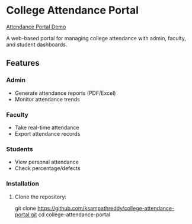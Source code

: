 # College Attendance Portal 

[Attendance Portal Demo](http://drkist.infinityfreeapp.com/) 

A web-based portal for managing college attendance with admin, faculty, and student dashboards.

## Features 

###  Admin
- Generate attendance reports (PDF/Excel)
- Monitor attendance trends

### Faculty
- Take real-time attendance 
- Export attendance records

### Students
- View personal attendance
- Check percentage/defects


### Installation
1. Clone the repository:

   git clone https://github.com/ksampathreddy/college-attendance-portal.git
   cd college-attendance-portal
